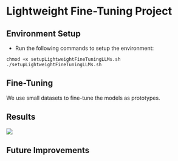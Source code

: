 # Lightweight Fine-Tuning Project
<!-- embedd output.png and output.png -->
[image1]: ./output.png

## Environment Setup

- Run the following commands to setup the environment:

```
chmod +x setupLightweightFineTuningLLMs.sh  
./setupLightweightFineTuningLLMs.sh
```

## Fine-Tuning

We use small datasets to fine-tune the models as prototypes.

## Results  

![][image1]

## Future Improvements
